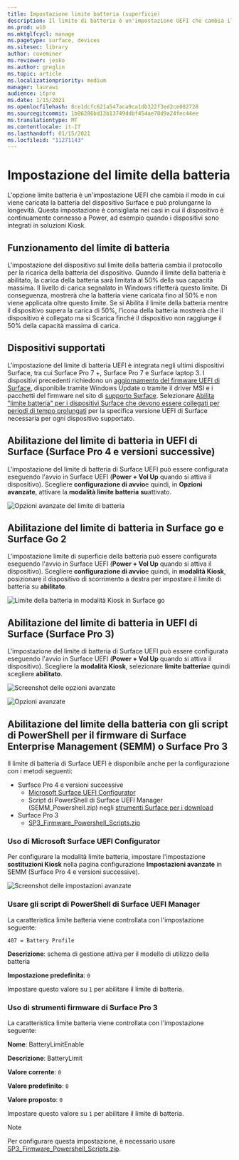 ```yaml
---
title: Impostazione limite batteria (superficie)
description: Il limite di batteria è un'impostazione UEFI che cambia il modo in cui viene caricata la batteria del dispositivo Surface e può prolungarne la longevità.
ms.prod: w10
ms.mktglfcycl: manage
ms.pagetype: surface, devices
ms.sitesec: library
author: coveminer
ms.reviewer: jesko
ms.author: greglin
ms.topic: article
ms.localizationpriority: medium
manager: laurawi
audience: itpro
ms.date: 1/15/2021
ms.openlocfilehash: 8ce1dcfc621a547aca9ca1db322f3ed2ce082728
ms.sourcegitcommit: 1b86286bd13b13749ddbf454ae78d9a24fec44ee
ms.translationtype: MT
ms.contentlocale: it-IT
ms.lasthandoff: 01/15/2021
ms.locfileid: "11271143"
---
```

# Impostazione del limite della batteria

L'opzione limite batteria è un'impostazione UEFI che cambia il modo in cui viene caricata la batteria del dispositivo Surface e può prolungarne la longevità. Questa impostazione è consigliata nei casi in cui il dispositivo è continuamente connesso a Power, ad esempio quando i dispositivi sono integrati in soluzioni Kiosk.  

##  <a name="how-battery-limit-works"></a>Funzionamento del limite di batteria

L'impostazione del dispositivo sul limite della batteria cambia il protocollo per la ricarica della batteria del dispositivo. Quando il limite della batteria è abilitato, la carica della batteria sarà limitata al 50% della sua capacità massima. Il livello di carica segnalato in Windows rifletterà questo limite. Di conseguenza, mostrerà che la batteria viene caricata fino al 50% e non viene applicata oltre questo limite. Se si Abilita il limite della batteria mentre il dispositivo supera la carica di 50%, l'icona della batteria mostrerà che il dispositivo è collegato ma si Scarica finché il dispositivo non raggiunge il 50% della capacità massima di carica.  

##  <a name="supported-devices"></a>Dispositivi supportati

L'impostazione del limite di batteria UEFI è integrata negli ultimi dispositivi Surface, tra cui Surface Pro 7 +, Surface Pro 7 e Surface laptop 3. I dispositivi precedenti richiedono un [aggiornamento del firmware UEFI di Surface](manage-surface-driver-and-firmware-updates.md), disponibile tramite Windows Update o tramite il driver MSI e i pacchetti del firmware nel sito di [supporto Surface](https://support.microsoft.com/help/4023482/surface-download-drivers-and-firmware-for-surface). Selezionare [Abilita "limite batteria" per i dispositivi Surface che devono essere collegati per periodi di tempo prolungati](https://support.microsoft.com/help/4464941) per la specifica versione UEFI di Surface necessaria per ogni dispositivo supportato. 

##  <a name="enabling-battery-limit-in-surface-uefi-(surface-pro-4-and-later)"></a>Abilitazione del limite di batteria in UEFI di Surface (Surface Pro 4 e versioni successive)

L'impostazione del limite di batteria di Surface UEFI può essere configurata eseguendo l'avvio in Surface UEFI (**Power + Vol Up** quando si attiva il dispositivo). Scegliere **configurazione di avvio**e quindi, in **Opzioni avanzate**, attivare la **modalità limite batteria** **su**attivato.  

![Opzioni avanzate del limite di batteria](images/enable-bl.png) 

##  <a name="enabling-battery-limit-on-surface-go-and-surface-go-2"></a>Abilitazione del limite di batteria in Surface go e Surface Go 2
L'impostazione limite di superficie della batteria può essere configurata eseguendo l'avvio in Surface UEFI (**Power + Vol Up** quando si attiva il dispositivo). Scegliere **configurazione di avvio**e quindi, in **modalità Kiosk**, posizionare il dispositivo di scorrimento a destra per impostare il limite di batteria su **abilitato**.  

![Limite della batteria in modalità Kiosk in Surface go](images/go-batterylimit.png) 

##  <a name="enabling-battery-limit-in-surface-uefi-(surface-pro-3)"></a>Abilitazione del limite di batteria in UEFI di Surface (Surface Pro 3)

L'impostazione del limite di batteria di Surface UEFI può essere configurata eseguendo l'avvio in Surface UEFI (**Power + Vol Up** quando si attiva il dispositivo). Scegliere la **modalità Kiosk**, selezionare **limite batteria**e quindi scegliere **abilitato**.

![Screenshot delle opzioni avanzate](images/enable-bl-sp3.png) 

![Opzioni avanzate](images/enable-bl-sp3-2.png) 

##  <a name="enabling-battery-limit-using-surface-enterprise-management-mode-(semm)-or-surface-pro-3-firmware-powershell-scripts"></a>Abilitazione del limite della batteria con gli script di PowerShell per il firmware di Surface Enterprise Management (SEMM) o Surface Pro 3

Il limite di batteria di Surface UEFI è disponibile anche per la configurazione con i metodi seguenti:

- Surface Pro 4 e versioni successive 
    - [Microsoft Surface UEFI Configurator](https://docs.microsoft.com/surface/surface-enterprise-management-mode)  
    - Script di PowerShell di Surface UEFI Manager (SEMM_Powershell.zip) negli [strumenti Surface per i download](https://www.microsoft.com/download/details.aspx?id=46703)
- Surface Pro 3 
    - [SP3_Firmware_Powershell_Scripts.zip](https://www.microsoft.com/download/details.aspx?id=46703)

###  <a name="using-microsoft-surface-uefi-configurator"></a>Uso di Microsoft Surface UEFI Configurator

Per configurare la modalità limite batteria, impostare l'impostazione **sostituzioni Kiosk** nella pagina configurazione **Impostazioni avanzate** in SEMM (Surface Pro 4 e versioni successive).

![Screenshot delle impostazioni avanzate](images/semm-bl.png)

###  <a name="using-surface-uefi-manager-powershell-scripts"></a>Usare gli script di PowerShell di Surface UEFI Manager

La caratteristica limite batteria viene controllata con l'impostazione seguente:  

`407 = Battery Profile`

**Descrizione**: schema di gestione attiva per il modello di utilizzo della batteria

**Impostazione predefinita**:  `0` 

Impostare questo valore su `1` per abilitare il limite di batteria.

###  <a name="using-surface-pro-3-firmware-tools"></a>Uso di strumenti firmware di Surface Pro 3

La caratteristica limite batteria viene controllata con l'impostazione seguente:  

**Nome**: BatteryLimitEnable

**Descrizione**: BatteryLimit

**Valore corrente**:  `0` 

**Valore predefinito**: `0`

**Valore proposto**: `0` 

Impostare questo valore su `1` per abilitare il limite di batteria.

>[!NOTE]
>Per configurare questa impostazione, è necessario usare [SP3_Firmware_Powershell_Scripts.zip](https://www.microsoft.com/download/details.aspx?id=46703). 

